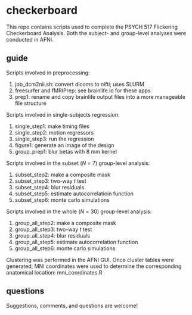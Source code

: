 # checkerboard

This repo contains scripts used to complete the PSYCH 517 Flickering Checkerboard Analysis. Both the subject- and group-level analyses were conducted in AFNI.

## guide

Scripts involved in preprocessing:
1. job_dcm2nii.sh: convert dicoms to nifti; uses SLURM
2. freesurfer and fMRIPrep: see brainlife.io for these apps
3. prep1: rename and copy brainlife output files into a more manageable file structure

Scripts involved in single-subjects regression:
1. single_step1: make timing files
2. single_step2: motion regressors
3. single_step3: run the regression
4. figure1: generate an image of the design
5. group_prep1: blur betas with 8 mm kernel

Scripts involved in the subset (*N* = 7) group-level analysis:
1. subset_step2: make a composite mask 
2. subset_step3: two-way *t* test
3. subset_step4: blur residuals 
4. subset_step5: estimate autocorrelatioin function
5. subset_step6: monte carlo simulations

Scripts involved in the whole (*N* = 30) group-level analysis:
1. group_all_step2: make a composite mask 
2. group_all_step3: two-way *t* test
3. group_all_step4: blur residuals 
4. group_all_step5: estimate autocorrelation function
5. group_all_step6: monte carlo simulations

Clustering was performed in the AFNI GUI. Once cluster tables were generated, MNI coordinates were used to determine the corresponding anatomical location:
mni_coordinates.R

## questions

Suggestions, comments, and questions are welcome!


